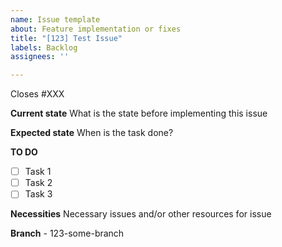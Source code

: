 ```yaml
---
name: Issue template
about: Feature implementation or fixes
title: "[123] Test Issue"
labels: Backlog
assignees: ''

---
```


Closes #XXX

**Current state**
What is the state before implementing this issue

**Expected state**
When is the task done?

**TO DO**
- [ ] Task 1
- [ ] Task 2
- [ ] Task 3

**Necessities**
Necessary issues and/or other resources for issue

**Branch**
<ISSUE NUMBER>-<BRANCH NAME>
123-some-branch
